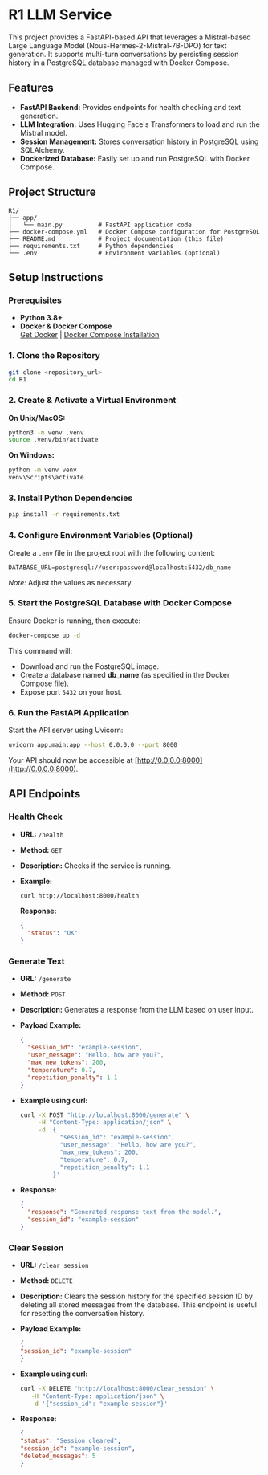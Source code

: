 # R1 LLM Service

This project provides a FastAPI-based API that leverages a Mistral-based Large Language Model (Nous-Hermes-2-Mistral-7B-DPO) for text generation. It supports multi-turn conversations by persisting session history in a PostgreSQL database managed with Docker Compose.

## Features

- **FastAPI Backend:** Provides endpoints for health checking and text generation.
- **LLM Integration:** Uses Hugging Face's Transformers to load and run the Mistral model.
- **Session Management:** Stores conversation history in PostgreSQL using SQLAlchemy.
- **Dockerized Database:** Easily set up and run PostgreSQL with Docker Compose.

## Project Structure

```
R1/
├── app/
│   └── main.py          # FastAPI application code
├── docker-compose.yml   # Docker Compose configuration for PostgreSQL
├── README.md            # Project documentation (this file)
├── requirements.txt     # Python dependencies
└── .env                 # Environment variables (optional)
```

## Setup Instructions

### Prerequisites

- **Python 3.8+**
- **Docker & Docker Compose**  
  [Get Docker](https://docs.docker.com/get-docker/) | [Docker Compose Installation](https://docs.docker.com/compose/install/)

### 1. Clone the Repository

```bash
git clone <repository_url>
cd R1
```

### 2. Create & Activate a Virtual Environment

**On Unix/MacOS:**

```bash
python3 -m venv .venv
source .venv/bin/activate
```

**On Windows:**

```bash
python -m venv venv
venv\Scripts\activate
```

### 3. Install Python Dependencies

```bash
pip install -r requirements.txt
```

### 4. Configure Environment Variables (Optional)

Create a `.env` file in the project root with the following content:

```dotenv
DATABASE_URL=postgresql://user:password@localhost:5432/db_name
```

*Note:* Adjust the values as necessary.

### 5. Start the PostgreSQL Database with Docker Compose

Ensure Docker is running, then execute:

```bash
docker-compose up -d
```

This command will:
- Download and run the PostgreSQL image.
- Create a database named **db_name** (as specified in the Docker Compose file).
- Expose port `5432` on your host.

### 6. Run the FastAPI Application

Start the API server using Uvicorn:

```bash
uvicorn app.main:app --host 0.0.0.0 --port 8000
```

Your API should now be accessible at [http://0.0.0.0:8000](http://0.0.0.0:8000).

## API Endpoints

### Health Check

- **URL:** `/health`
- **Method:** `GET`
- **Description:** Checks if the service is running.
- **Example:**

  ```bash
  curl http://localhost:8000/health
  ```

  **Response:**

  ```json
  {
    "status": "OK"
  }
  ```

### Generate Text

- **URL:** `/generate`
- **Method:** `POST`
- **Description:** Generates a response from the LLM based on user input.
- **Payload Example:**

  ```json
  {
    "session_id": "example-session",
    "user_message": "Hello, how are you?",
    "max_new_tokens": 200,
    "temperature": 0.7,
    "repetition_penalty": 1.1
  }
  ```

- **Example using curl:**

  ```bash
  curl -X POST "http://localhost:8000/generate" \
       -H "Content-Type: application/json" \
       -d '{
             "session_id": "example-session",
             "user_message": "Hello, how are you?",
             "max_new_tokens": 200,
             "temperature": 0.7,
             "repetition_penalty": 1.1
           }'
  ```

- **Response:**

  ```json
  {
    "response": "Generated response text from the model.",
    "session_id": "example-session"
  }
  ```

### Clear Session

- **URL:** `/clear_session`
- **Method:** `DELETE`
- **Description:** Clears the session history for the specified session ID by deleting all stored messages from the database. This endpoint is useful for resetting the conversation history.
- **Payload Example:**

  ```json
  {
  "session_id": "example-session"
  }

  ```

- **Example using curl:**

  ```bash
  curl -X DELETE "http://localhost:8000/clear_session" \
     -H "Content-Type: application/json" \
     -d '{"session_id": "example-session"}'
  ```

- **Response:**

  ```json
  {
  "status": "Session cleared",
  "session_id": "example-session",
  "deleted_messages": 5
  }
  ```

